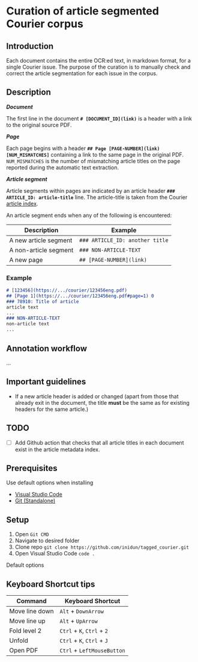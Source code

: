 # Curation of article segmented Courier corpus 

## Introduction

Each document contains the entire OCR:ed text, in markdown format, for a single Courier issue. The purpose of the curation is to manually check and correct the article segmentation for each issue in the corpus.

## Description

***Document***

The first line in the document **`# [DOCUMENT_ID](link)`** is a header with a link to the original source PDF. 

***Page***

Each page begins with a header **`## Page [PAGE-NUMBER](link) [NUM_MISMATCHES]`** containing a link to the same page in the original PDF. `NUM_MISMATCHES` is the number of mismatching article titles on the page reported during the automatic text extraction.

***Article segment***

Article segments within pages are indicated by an article header **`### ARTICLE_ID: article-title`** line. The article-title is taken from the Courier [article index](https://github.com/inidun/inidun_data/blob/main/courier/articles/article_index.csv).

An article segment ends when any of the following is encountered:

| Description           | Example                  |
| --------------------- | ------------------------ |
| A new article segment | `### ARTICLE_ID: another title`        |
| A non-article segment | `### NON-ARTICLE-TEXT`   |
| A new page            | `## [PAGE-NUMBER](link)` |


### Example
```md
# [123456](https://.../courier/123456eng.pdf)
## [Page 1](https://.../courier/123456eng.pdf#page=1) 0
### 78910: Title of article
article text
...
### NON-ARTICLE-TEXT
non-article text
...
```

## Annotation workflow
...

## Important guidelines

 - If a new article header is added or changed (apart from those that already exit in the document, the title **must** be the same as for existing headers for the same article.)


## TODO
 - [ ] Add Github action that checks that all article titles in each document exist in the article metadata index.


## Prerequisites

Use default options when installing

- [Visual Studio Code](https://code.visualstudio.com/download)
- [Git (Standalone)](https://git-scm.com/downloads)

## Setup

1. Open `Git CMD`
2. Navigate to desired folder
3. Clone repo `git clone https://github.com/inidun/tagged_courier.git`
4. Open Visual Studio Code `code .`

Default options
## Keyboard Shortcut tips

| Command        | Keyboard Shortcut          |
| -------------- | -------------------------- |
| Move line down | `Alt` + `DownArrow`        |
| Move line up   | `Alt` + `UpArrow`          |
| Fold level 2   | `Ctrl` + `K`, `Ctrl` + `2` |
| Unfold         | `Ctrl` + `K`, `Ctrl` + `J` |
| Open PDF       | `Ctrl` + `LeftMouseButton` |